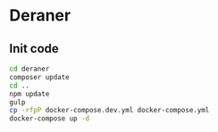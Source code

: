 # Deraner
## Init code
```sh
cd deraner
composer update
cd ..
npm update
gulp
cp -rfpP docker-compose.dev.yml docker-compose.yml
docker-compose up -d
```

